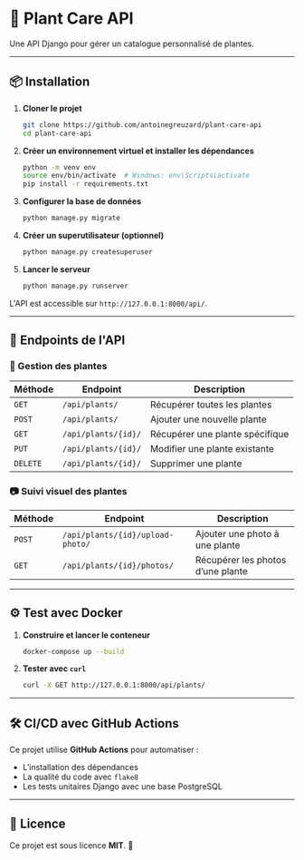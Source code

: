 # 🚀 Plant Care API

Une API Django pour gérer un catalogue personnalisé de plantes.

---

## 📦 Installation

1. **Cloner le projet**
   ```sh
   git clone https://github.com/antoinegreuzard/plant-care-api
   cd plant-care-api
   ```

2. **Créer un environnement virtuel et installer les dépendances**
   ```sh
   python -m venv env
   source env/bin/activate  # Windows: env\Scripts\activate
   pip install -r requirements.txt
   ```

3. **Configurer la base de données**
   ```sh
   python manage.py migrate
   ```

4. **Créer un superutilisateur (optionnel)**
   ```sh
   python manage.py createsuperuser
   ```

5. **Lancer le serveur**
   ```sh
   python manage.py runserver
   ```

L'API est accessible sur `http://127.0.0.1:8000/api/`.

---

## 📡 Endpoints de l'API

### 🌿 Gestion des plantes

| Méthode  | Endpoint            | Description                     |
|----------|---------------------|---------------------------------|
| `GET`    | `/api/plants/`      | Récupérer toutes les plantes    |
| `POST`   | `/api/plants/`      | Ajouter une nouvelle plante     |
| `GET`    | `/api/plants/{id}/` | Récupérer une plante spécifique |
| `PUT`    | `/api/plants/{id}/` | Modifier une plante existante   |
| `DELETE` | `/api/plants/{id}/` | Supprimer une plante            |

### 📷 Suivi visuel des plantes

| Méthode | Endpoint                         | Description                       |
|---------|----------------------------------|-----------------------------------|
| `POST`  | `/api/plants/{id}/upload-photo/` | Ajouter une photo à une plante    |
| `GET`   | `/api/plants/{id}/photos/`       | Récupérer les photos d’une plante |

---

## ⚙️ Test avec Docker

1. **Construire et lancer le conteneur**
   ```sh
   docker-compose up --build
   ```

2. **Tester avec `curl`**
   ```sh
   curl -X GET http://127.0.0.1:8000/api/plants/
   ```

---

## 🛠 CI/CD avec GitHub Actions

Ce projet utilise **GitHub Actions** pour automatiser :

- L’installation des dépendances
- La qualité du code avec `flake8`
- Les tests unitaires Django avec une base PostgreSQL

---

## 📜 Licence

Ce projet est sous licence **MIT**. 📝
